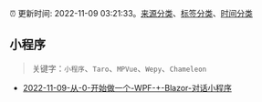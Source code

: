 :alarm_clock: 更新时间: 2022-11-09 03:21:33。[来源分类](../README.md)、[标签分类](../TAGS.md)、[时间分类](../TIMELINE.md)

## 小程序


> 关键字：`小程序`、`Taro`、`MPVue`、`Wepy`、`Chameleon`



- [2022-11-09-从-0-开始做一个-WPF-+-Blazor-对话小程序](https://toutiao.io/k/bweopcp) 